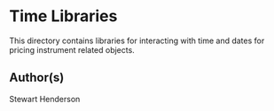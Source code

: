 # Time Libraries

This directory contains libraries for interacting with time and dates for pricing
instrument related objects.

## Author(s)

Stewart Henderson
